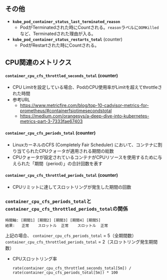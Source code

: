 ## その他
- **`kube_pod_container_status_last_terminated_reason`**
  - PodがTerminatedされた時にCountされる。`reason`ラベルに`OOMKilled`など、Terminatedされた理由が入る。
- **`kube_pod_container_status_restarts_total`** (counter)
  - PodがRestartされた時にCountされる。

## CPU関連のメトリクス
#### **`container_cpu_cfs_throttled_seconds_total`** (counter)
- CPU Limitを設定している場合、PodのCPU使用率がLimitを超えてthrottleされた時間
- 参考URL
  - https://www.metricfire.com/blog/top-10-cadvisor-metrics-for-prometheus/#containerfsiotimesecondstotal
  - https://medium.com/orangesys/a-deep-dive-into-kubernetes-metrics-part-3-7333fae67403

#### **`container_cpu_cfs_periods_total`** (counter)
- LinuxカーネルのCFS (Completely Fair Scheduler) において、コンテナに割り当てられたCPUクォータが適用される期間の総数
- CPUクォータが設定されているコンテナがCPUリソースを使用するために与えられた「期間（period）」の合計回数を表す

#### **`container_cpu_cfs_throttled_periods_total`** (counter)
- CPUリミットに達してスロットリングが発生した期間の回数

### `container_cpu_cfs_periods_total`と`container_cpu_cfs_throttled_periods_total`の関係  
```
時間軸: [期間1] [期間2] [期間3] [期間4] [期間5]
結果:   正常    スロットル  正常    スロットル  正常
```
上記の場合、
`container_cpu_cfs_periods_total` = 5（全期間数）
`container_cpu_cfs_throttled_periods_total` = 2（スロットリング発生期間数）

- CPUスロットリング率  
  ```
  rate(container_cpu_cfs_throttled_seconds_total[5m]) / rate(container_cpu_cfs_periods_total[5m]) * 100
  ```